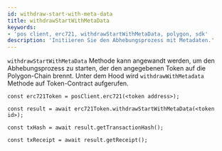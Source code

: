 ```yaml
---
id: withdraw-start-with-meta-data
title: withdrawStartWithMetaData
keywords:
- 'pos client, erc721, withdrawStartWithMetaData, polygon, sdk'
description: 'Initiieren Sie den Abhebungsprozess mit Metadaten.'
---
```


`withdrawStartWithMetaData` Methode kann angewandt werden, um den Abhebungsprozess zu starten, der den angegebenen Token auf die Polygon-Chain brennt. Unter dem Hood wird `withdrawWithMetadata` Methode auf Token-Contract aufgerufen.


```
const erc721Token = posClient.erc721(<token address>);

const result = await erc721Token.withdrawStartWithMetaData(<token id>);

const txHash = await result.getTransactionHash();

const txReceipt = await result.getReceipt();

```
